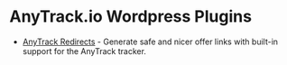 # AnyTrack.io Wordpress Plugins

- [AnyTrack Redirects](./anytrack-redirects) - Generate safe and nicer offer links with built-in
support for the AnyTrack tracker.
